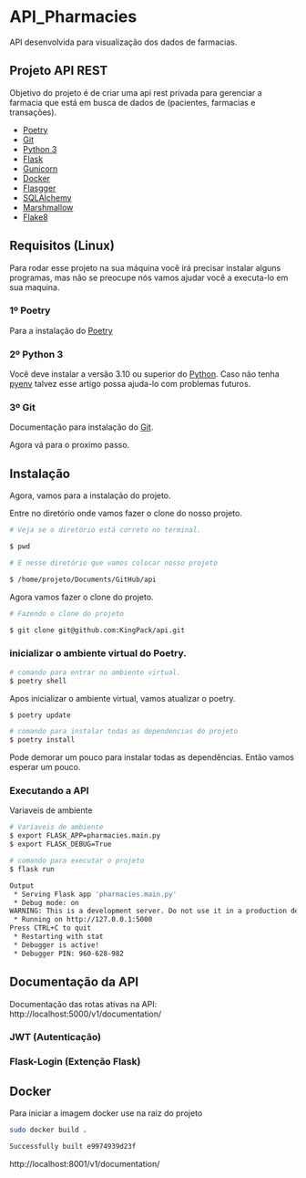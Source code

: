 # API_Pharmacies

API desenvolvida para visualização dos dados de farmacias.

## Projeto API REST

Objetivo do projeto é de criar uma api rest privada para gerenciar a farmacia que está em busca de dados de (pacientes, farmacias e transações).

- [Poetry](https://python-poetry.org/docs/)
- [Git](https://git-scm.com)
- [Python 3](https://www.python.org/downloads/)
- [Flask](https://flask.palletsprojects.com/en/2.0.x/quickstart/)
- [Gunicorn](https://gunicorn.org)
- [Docker](https://www.docker.com)
- [Flasgger](https://github.com/flasgger/flasgger)
- [SQLAlchemy](https://docs.sqlalchemy.org/en/14/)
- [Marshmallow](https://marshmallow.readthedocs.io/en/stable/)
- [Flake8](https://flake8.pycqa.org/en/latest/)

## Requisitos  (Linux)
Para rodar esse projeto na sua máquina você irá precisar instalar alguns programas, mas não se preocupe nós vamos ajudar você a executa-lo em sua maquina.

### 1º Poetry

Para a instalação do  [Poetry](https://python-poetry.org/docs/)

### 2º Python 3

Você deve instalar a versão 3.10 ou superior do [Python](https://www.python.org/downloads/).
Caso não tenha [pyenv](https://dev.to/womakerscode/instalando-o-python-com-o-pyenv-2dc7) talvez esse artigo possa ajuda-lo com problemas futuros.

### 3º Git

Documentação  para instalação do [Git](https://git-scm.com/downloads).

Agora vá para o proximo passo.


## Instalação

Agora, vamos para a instalação do projeto.


Entre no diretório onde vamos fazer o clone do nosso projeto.

```bash
# Veja se o diretório está correto no terminal.

$ pwd

# E nesse diretório que vamos colocar nosso projeto

$ /home/projeto/Documents/GitHub/api
```

Agora vamos fazer o clone do projeto.

```bash
# Fazendo o clone do projeto

$ git clone git@github.com:KingPack/api.git

```

### inicializar o ambiente virtual do Poetry.

```bash
# comando para entrar no ambiente virtual.
$ poetry shell
```

Apos inicializar o ambiente virtual, vamos atualizar o poetry.

```bash
$ poetry update

# comando para instalar todas as dependencias do projeto
$ poetry install
```

Pode demorar um pouco para instalar todas as dependências. Então vamos esperar um pouco.

### Executando a API

Variaveis de ambiente
```bash
# Variaveis de ambiente 
$ export FLASK_APP=pharmacies.main.py
$ export FLASK_DEBUG=True
```

```bash
# comando para executar o projeto
$ flask run

Output
 * Serving Flask app 'pharmacies.main.py'
 * Debug mode: on
WARNING: This is a development server. Do not use it in a production deployment. Use a production WSGI server instead.
 * Running on http://127.0.0.1:5000
Press CTRL+C to quit
 * Restarting with stat
 * Debugger is active!
 * Debugger PIN: 960-628-982
 ```
 ## Documentação da API
 
 Documentação das rotas ativas na API: http://localhost:5000/v1/documentation/

### JWT (Autenticação)


### Flask-Login (Extenção Flask)
 

## Docker

Para iniciar a imagem docker use na raiz do projeto

```bash
sudo docker build .

Successfully built e9974939d23f
```

http://localhost:8001/v1/documentation/
